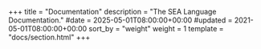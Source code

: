 +++
title = "Documentation"
description = "The SEA Language Documentation."
#date = 2025-05-01T08:00:00+00:00
#updated = 2021-05-01T08:00:00+00:00
sort_by = "weight"
weight = 1
template = "docs/section.html"
+++
